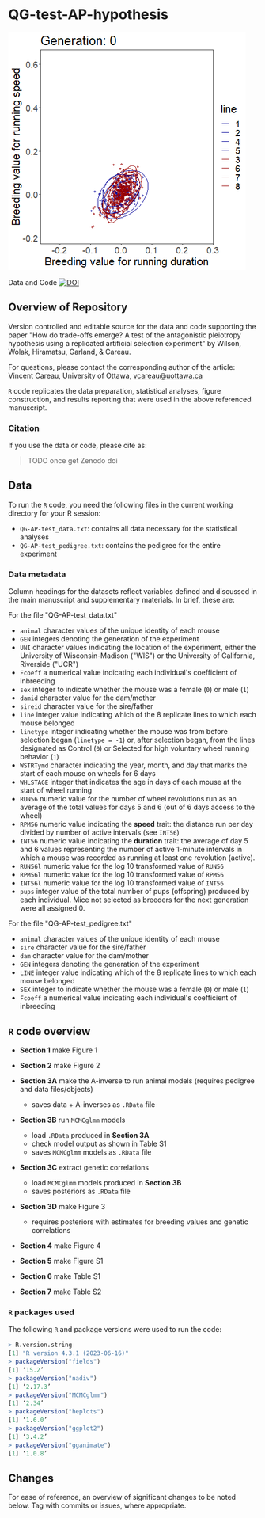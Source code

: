 # QG-test-AP-hypothesis

![trade-off evolution](./QG-AP-test_FigureS1_evolutionInMotion.gif)

Data and Code [![DOI](https://zenodo.org/badge/721354286.svg)](https://zenodo.org/doi/10.5281/zenodo.10182353)

## Overview of Repository

Version controlled and editable source for the data and code supporting the paper "How do trade-offs emerge? A test of the antagonistic pleiotropy hypothesis 
using a replicated artificial selection experiment" by Wilson, Wolak, Hiramatsu, Garland, & Careau.

For questions, please contact the corresponding author of the article:
Vincent Careau, University of Ottawa, vcareau@uottawa.ca


`R` code replicates the data preparation, statistical analyses, figure construction, and results reporting that were used in the above referenced manuscript.

### Citation
If you use the data or code, please cite as:

>TODO once get Zenodo doi



## Data
To run the `R` code, you need the following files in the current working directory for your R session:
  - `QG-AP-test_data.txt`: contains all data necessary for the statistical analyses
  - `QG-AP-test_pedigree.txt`: contains the pedigree for the entire experiment


### Data metadata

Column headings for the datasets reflect variables defined and discussed in the main manuscript and supplementary materials. In brief, these are:

For the file "QG-AP-test_data.txt"
 - `animal` character values of the unique identity of each mouse
 - `GEN` integers denoting the generation of the experiment
 - `UNI` character values indicating the location of the experiment, either the University of Wisconsin-Madison ("WIS") or the University of California, Riverside ("UCR")
 - `Fcoeff` a numerical value indicating each individual's coefficient of inbreeding 
 - `sex` integer to indicate whether the mouse was a female (`0`) or male (`1`)
 - `damid` character value for the dam/mother
 - `sireid` character value for the sire/father
 - `line` integer value indicating which of the 8 replicate lines to which each mouse belonged
 - `linetype` integer indicating whether the mouse was from before selection began (`linetype = -1`) or, after selection began, from the lines designated as Control (`0`) or Selected for high voluntary wheel running behavior (`1`)
 - `WSTRTymd` character indicating the year, month, and day that marks the start of each mouse on wheels for 6 days 
 - `WHLSTAGE` integer that indicates the age in days of each mouse at the start of wheel running
 - `RUN56` numeric value for the number of wheel revolutions run as an average of the total values for days 5 and 6 (out of 6 days access to the wheel) 
 - `RPM56` numeric value indicating the __speed__ trait: the distance run per day divided by number of active intervals (see `INT56`)
 - `INT56` numeric value indicating the __duration__ trait: the average of day 5 and 6 values representing the number of active 1-minute intervals in which a mouse was recorded as running at least one revolution (active).
 - `RUN56l` numeric value for the log 10 transformed value of `RUN56` 
 - `RPM56l` numeric value for the log 10 transformed value of `RPM56`
 - `INT56l` numeric value for the log 10 transformed value of `INT56`
 - `pups` integer value of the total number of pups (offspring) produced by each individual. Mice not selected as breeders for the next generation were all assigned 0.
  

For the file "QG-AP-test_pedigree.txt"
 - `animal` character values of the unique identity of each mouse
 - `sire` character value for the sire/father
 - `dam` character value for the dam/mother
 - `GEN` integers denoting the generation of the experiment
 - `LINE` integer value indicating which of the 8 replicate lines to which each mouse belonged
 - `SEX` integer to indicate whether the mouse was a female (`0`) or male (`1`)
 - `Fcoeff` a numerical value indicating each individual's coefficient of inbreeding 


## `R` code overview
  - __Section 1__ make Figure 1
  
  - __Section 2__ make Figure 2
  
  - __Section 3A__ make the A-inverse to run animal models (requires pedigree and data files/objects)
    - saves data + A-inverses as `.RData` file
    
  - __Section 3B__ run `MCMCglmm` models
    - load `.RData` produced in __Section 3A__
    - check model output as shown in Table S1
    - saves `MCMCglmm` models as `.RData` file
    
  - __Section 3C__ extract genetic correlations
    - load `MCMCglmm` models produced in __Section 3B__
    - saves posteriors as `.RData` file
    
  - __Section 3D__ make Figure 3
    - requires posteriors with estimates for breeding values and genetic correlations
    
  - __Section 4__ make Figure 4
  
  - __Section 5__ make Figure S1
  
  - __Section 6__ make Table S1
  
  - __Section 7__ make Table S2


### `R` packages used

The following `R` and package versions were used to run the code:

``` R
> R.version.string
[1] "R version 4.3.1 (2023-06-16)"
> packageVersion("fields")
[1] ‘15.2’
> packageVersion("nadiv")
[1] ‘2.17.3’
> packageVersion("MCMCglmm")
[1] ‘2.34’
> packageVersion("heplots")
[1] ‘1.6.0’
> packageVersion("ggplot2")
[1] ‘3.4.2’
> packageVersion("gganimate")
[1] ‘1.0.8’

```
 
 

## Changes
For ease of reference, an overview of significant changes to be noted below. Tag with commits or issues, where appropriate.
